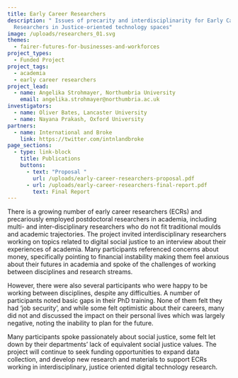 ```yaml
---
title: Early Career Researchers
description: " Issues of precarity and interdisciplinarity for Early Career
  Researchers in Justice-oriented technology spaces"
image: /uploads/researchers_01.svg
themes:
  - fairer-futures-for-businesses-and-workforces
project_types:
  - Funded Project
project_tags:
  - academia
  - early career researchers
project_lead:
  - name: Angelika Strohmayer, Northumbria University
    email: angelika.strohmayer@northumbria.ac.uk
investigators:
  - name: Oliver Bates, Lancaster University
  - name: Nayana Prakash, Oxford University
partners:
  - name: International and Broke
    link: https://twitter.com/intnlandbroke
page_sections:
  - type: link-block
    title: Publications
    buttons:
      - text: "Proposal "
        url: /uploads/early-career-researchers-proposal.pdf
      - url: /uploads/early-career-researchers-final-report.pdf
        text: Final Report
---
```

There is a growing number of early career researchers (ECRs) and precariously employed postdoctoral researchers in academia, including multi- and inter-disciplinary researchers who do not fit traditional moulds and academic trajectories. The project invited interdisciplinary researchers working on topics related to digital social justice to an interview about their experiences of academia. Many participants referenced concerns about money, specifically pointing to financial instability making them feel anxious about their futures in academia and spoke of the challenges of working between disciplines and research streams. 

However, there were also several participants who were happy to be working between disciplines, despite any difficulties. A number of participants noted basic gaps in their PhD training. None of them felt they had ‘job security’, and while some felt optimistic about their careers, many did not and discussed the impact on their personal lives which was largely negative, noting the inability to plan for the future. 

Many participants spoke passionately about social justice, some felt let down by their departments’ lack of equivalent social justice values. The project will continue to seek funding opportunities to expand data collection, and develop new research and materials to support ECRs working in interdisciplinary, justice oriented digital technology research.
